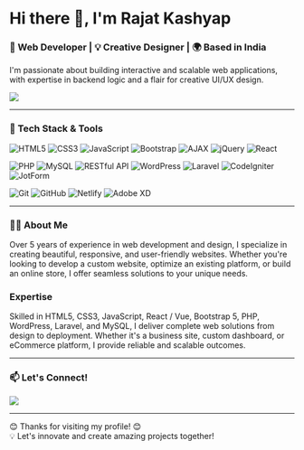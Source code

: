 <!-- Cover Image -->
<!-- <p align="center">
  <img src="" alt="Cover Image" style="width: 100%; max-width: 1280px; border-radius: 8px;">
</p> -->

<h1>Hi there 👋, I'm Rajat Kashyap</h1>
<h3>🚀 Web Developer | 💡 Creative Designer | 🌍 Based in India</h3>

<p>
  I'm passionate about building interactive and scalable web applications, with expertise in backend logic and a flair for creative UI/UX design.
</p>

<div>
  <a href="mailto:rajatkashyap099@gmail.com"><img src="https://img.shields.io/badge/Email-me-red?style=flat-square&logo=gmail&logoColor=white"></a>
  <!-- <a href="https://www.linkedin.com/in/rajatkashyap099" target="_blank"><img src="https://img.shields.io/badge/LinkedIn-connect-blue?style=flat-square&logo=linkedin"></a> -->
  <!-- <a href="https://github.com/Rjtksp" target="_blank"><img src="https://img.shields.io/badge/GitHub-follow-black?style=flat-square&logo=github"></a> -->
</div>

---

### 💼 Tech Stack & Tools

<p>
  <!-- Frontend Technologies -->
  <img src="https://img.shields.io/badge/HTML5-%23E34F26.svg?&style=for-the-badge&logo=html5&logoColor=white" alt="HTML5"/>
  <img src="https://img.shields.io/badge/CSS3-%231572B6.svg?&style=for-the-badge&logo=css3&logoColor=white" alt="CSS3"/>
  <img src="https://img.shields.io/badge/JavaScript-%23F7DF1E.svg?&style=for-the-badge&logo=javascript&logoColor=black" alt="JavaScript"/>
  <img src="https://img.shields.io/badge/Bootstrap-%237952B3.svg?&style=for-the-badge&logo=bootstrap&logoColor=white" alt="Bootstrap"/>
  <img src="https://img.shields.io/badge/AJAX-%230e76a8.svg?&style=for-the-badge&logo=ajax&logoColor=white" alt="AJAX"/>
  <img src="https://img.shields.io/badge/jQuery-%230e76a8.svg?&style=for-the-badge&logo=jquery&logoColor=white" alt="jQuery"/>
  <img src="https://img.shields.io/badge/React-%2361DAFB.svg?&style=for-the-badge&logo=react&logoColor=black" alt="React"/>
  <!--   <img src="https://img.shields.io/badge/Tailwind_CSS-%2338B2AC.svg?&style=for-the-badge&logo=tailwind-css&logoColor=white" alt="Tailwind CSS"/> -->
</p>


<p>
  <!-- Backend Technologies -->
  <img src="https://img.shields.io/badge/PHP-%23777BB4.svg?&style=for-the-badge&logo=php&logoColor=white" alt="PHP"/>
  <img src="https://img.shields.io/badge/MySQL-%234479A1.svg?&style=for-the-badge&logo=mysql&logoColor=white" alt="MySQL"/>
  <img src="https://img.shields.io/badge/REST_API-%2302569B.svg?&style=for-the-badge&logo=api&logoColor=white" alt="RESTful API"/>
  
  <!-- Added Technologies -->
  <img src="https://img.shields.io/badge/WordPress-%234192E4.svg?&style=for-the-badge&logo=wordpress&logoColor=white" alt="WordPress"/>
  <img src="https://img.shields.io/badge/Laravel-%23FF2D20.svg?&style=for-the-badge&logo=laravel&logoColor=white" alt="Laravel"/>
  <img src="https://img.shields.io/badge/CodeIgniter-%23E44D26.svg?&style=for-the-badge&logo=codeigniter&logoColor=white" alt="CodeIgniter"/>
  <!-- <img src="https://img.shields.io/badge/Drupal-%230e7b9c.svg?&style=for-the-badge&logo=drupal&logoColor=white" alt="Drupal"/> -->
  <img src="https://img.shields.io/badge/JotForm-%23E4002B.svg?&style=for-the-badge&logo=jotform&logoColor=white" alt="JotForm"/>
</p>


<p>
  <!-- Tools and Platforms -->
  <img src="https://img.shields.io/badge/Git-%23F05032.svg?&style=for-the-badge&logo=git&logoColor=white" alt="Git"/>
  <img src="https://img.shields.io/badge/GitHub-%23181717.svg?&style=for-the-badge&logo=github&logoColor=white" alt="GitHub"/>
  <img src="https://img.shields.io/badge/Netlify-%23E03C31.svg?&style=for-the-badge&logo=netlify&logoColor=white" alt="Netlify"/>
  <img src="https://img.shields.io/badge/Adobe_XD-%23FF61F6.svg?&style=for-the-badge&logo=adobe-xd&logoColor=white" alt="Adobe XD"/>
  <!--   <img src="https://img.shields.io/badge/Figma-%23F24E1E.svg?&style=for-the-badge&logo=figma&logoColor=white" alt="Figma"/> -->
</p>


---

### 🧑‍💻 About Me
Over 5 years of experience in web development and design, I specialize in creating beautiful, responsive, and user-friendly websites. Whether you're looking to develop a custom website, optimize an existing platform, or build an online store, I offer seamless solutions to your unique needs.

### Expertise
Skilled in HTML5, CSS3, JavaScript, React / Vue, Bootstrap 5, PHP, WordPress, Laravel, and MySQL, I deliver complete web solutions from design to deployment. Whether it's a business site, custom dashboard, or eCommerce platform, I provide reliable and scalable outcomes.

---

### 📫 Let's Connect!
<div>
  <a href="mailto:rajatkashyap099@gmail.com"><img src="https://img.shields.io/badge/Email-me-red?style=for-the-badge&logo=gmail&logoColor=white"></a>
  <!-- <a href="https://www.linkedin.com/in/rajatkashyap099" target="_blank"><img src="https://img.shields.io/badge/LinkedIn-connect-blue?style=for-the-badge&logo=linkedin"></a> -->
  <!-- <a href="https://github.com/Rjtksp" target="_blank"><img src="https://img.shields.io/badge/GitHub-follow-black?style=for-the-badge&logo=github"></a> -->
</div>

---

<p>
  😊 Thanks for visiting my profile! 😊<br>
  💡 Let's innovate and create amazing projects together!
</p>
